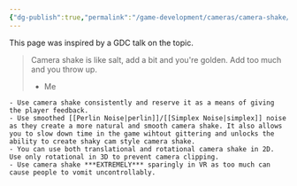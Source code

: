 ```yaml
---
{"dg-publish":true,"permalink":"/game-development/cameras/camera-shake/","tags":["beginner","intermediate","2D","3D","unfinished"]}
---
```


This page was inspired by a GDC talk on the topic.

>Camera shake is like salt, add a bit and you're golden. Add too much and you throw up.
>- Me

```ad-tldr
- Use camera shake consistently and reserve it as a means of giving the player feedback.
- Use smoothed [[Perlin Noise|perlin]]/[[Simplex Noise|simplex]] noise as they create a more natural and smooth camera shake. It also allows you to slow down time in the game wihtout gittering and unlocks the ability to create shaky cam style camera shake.
- You can use both translational and rotational camera shake in 2D. Use only rotational in 3D to prevent camera clipping.
- Use camera shake ***EXTREMELY*** sparingly in VR as too much can cause people to vomit uncontrollably.
```
